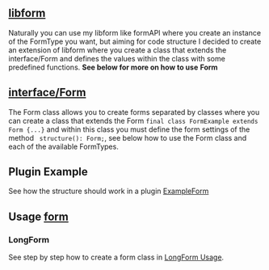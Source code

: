 ## [libform](https://github.com/ImperaZim/EasyLibrary/blob/development/src/internal/libform)
Naturally you can use my libform like formAPI where you create an instance of the FormType you want, but aiming for code structure I decided to create an extension of libform where you create a class that extends the interface/Form and defines the values within the class with some predefined functions.
__See below for more on how to use__ **Form**

## [interface/Form](https://github.com/ImperaZim/EasyLibrary/blob/development/src/library/interface/Form.php)
The Form class allows you to create forms separated by classes where you can create a class that extends the Form ``final class FormExample extends Form {...}`` and within this class you must define the form settings of the method `` structure(): Form;``, see below how to use the Form class and each of the available FormTypes.

## Plugin Example 
See how the structure should work in a plugin [ExampleForm](https://github.com/ImperaZim/EasyLibrary/blob/development/examples/PluginExample/src/ImperaZim/forms/ExampleForm.php)

## Usage [form](https://github.com/ImperaZim/EasyLibrary/blob/development/src/internal/libform/types)

### LongForm 
See step by step how to create a form class in [LongForm Usage](long_form_usage.md).